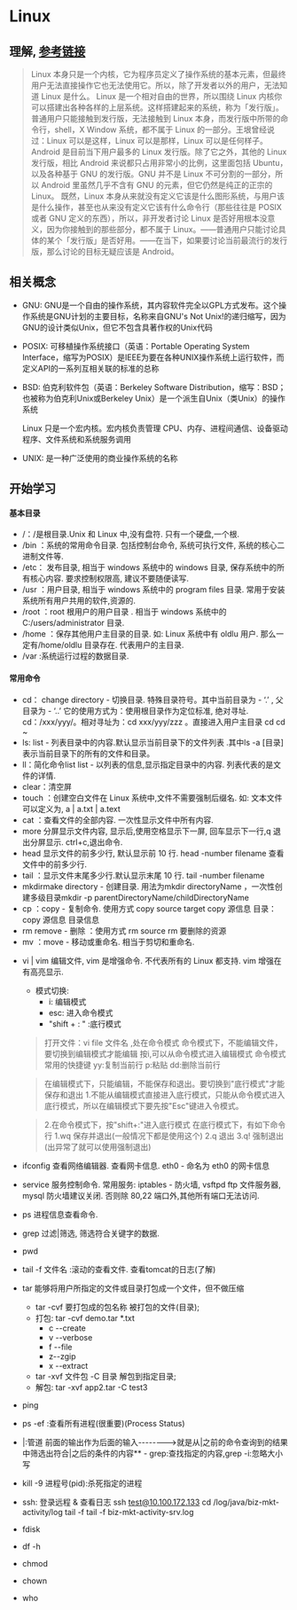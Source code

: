# Linux

## 理解, [参考链接](description)
  > Linux 本身只是一个内核，它为程序员定义了操作系统的基本元素，但最终用户无法直接操作它也无法使用它。所以，除了开发者以外的用户，无法知道 Linux 是什么。
  > Linux 是一个相对自由的世界，所以围绕 Linux 内核你可以搭建出各种各样的上层系统。这样搭建起来的系统，称为「发行版」。普通用户只能接触到发行版，无法接触到 Linux 本身，而发行版中所带的命令行，shell，X Window 系统，都不属于 Linux 的一部分。王垠曾经说过：Linux 可以是这样，Linux 可以是那样，Linux 可以是任何样子。
  > Android 是目前当下用户最多的 Linux 发行版。除了它之外，其他的 Linux 发行版，相比 Android 来说都只占用非常小的比例，这里面包括 Ubuntu，以及各种基于 GNU 的发行版。GNU 并不是 Linux 不可分割的一部分，所以 Android 里虽然几乎不含有 GNU 的元素，但它仍然是纯正的正宗的 Linux。
  > 既然，Linux 本身从来就没有定义它该是什么图形系统，与用户该是什么操作，甚至也从来没有定义它该有什么命令行（那些往往是 POSIX 或者 GNU 定义的东西），所以，非开发者讨论 Linux 是否好用根本没意义，因为你接触到的那些部分，都不属于 Linux。——普通用户只能讨论具体的某个「发行版」是否好用。——在当下，如果要讨论当前最流行的发行版，那么讨论的目标无疑应该是 Android。

## 相关概念
  - GNU:
      GNU是一个自由的操作系统，其内容软件完全以GPL方式发布。这个操作系统是GNU计划的主要目标，名称来自GNU's Not Unix!的递归缩写，因为GNU的设计类似Unix，但它不包含具著作权的Unix代码
  - POSIX:
      可移植操作系统接口（英语：Portable Operating System Interface，缩写为POSIX）是IEEE为要在各种UNIX操作系统上运行软件，而定义API的一系列互相关联的标准的总称
  - BSD:
      伯克利软件包（英语：Berkeley Software Distribution，缩写：BSD；也被称为伯克利Unix或Berkeley Unix）是一个派生自Unix（类Unix）的操作系统

      Linux 只是一个宏内核。宏内核负责管理 CPU、内存、进程间通信、设备驱动程序、文件系统和系统服务调用
  - UNIX:
      是一种广泛使用的商业操作系统的名称

## 开始学习

  #### 基本目录
  - /：/是根目录.Unix 和 Linux 中,没有盘符. 只有一个硬盘,一个根.
  - /bin ：系统的常用命令目录. 包括控制台命令, 系统可执行文件, 系统的核心二进制文件等.
  - /etc： 发布目录, 相当于 windows 系统中的 windows 目录, 保存系统中的所有核心内容. 要求控制权限高, 建议不要随便读写.
  - /usr ：用户目录, 相当于 windows 系统中的 program files 目录. 常用于安装系统所有用户共用的软件,资源的.
  - /root ：root 根用户的用户目录 . 相当于 windows 系统中的C:/users/administrator 目录.
  - /home ：保存其他用户主目录的目录. 如: Linux 系统中有 oldlu 用户. 那么一定有/home/oldlu 目录存在. 代表用户的主目录.
  - /var :系统运行过程的数据目录.

  #### 常用命令
  - cd： change directory - 切换目录. 特殊目录符号。其中当前目录为 - ‘.’ , 父目录为 - ‘..’ 它的使用方式为：使用根目录作为定位标准, 绝对寻址. cd：/xxx/yyy/。相对寻址为：cd xxx/yyy/zzz 。直接进入用户主目录 cd cd ~
  - ls: list - 列表目录中的内容.默认显示当前目录下的文件列表 .其中ls -a [目录] 表示当前目录下的所有的文件和目录。
  - ll：简化命令list list - 以列表的信息,显示指定目录中的内容. 列表代表的是文件的详情.
  - clear：清空屏
  - touch ：创建空白文件在 Linux 系统中,文件不需要强制后缀名. 如: 文本文件可以定义为, a | a.txt | a.text
  - cat ：查看文件的全部内容. 一次性显示文件中所有内容.
  - more 分屏显示文件内容, 显示后,使用空格显示下一屏, 回车显示下一行,q 退出分屏显示. ctrl+c,退出命令.
  - head 显示文件的前多少行, 默认显示前 10 行. head -number filename 查看文件中的前多少行.
  - tail ：显示文件末尾多少行.默认显示末尾 10 行. tail -number filename
  - mkdirmake directory - 创建目录. 用法为mkdir directoryName ，一次性创建多级目录mkdir -p parentDirectoryName/childDirectoryName
  - cp ：copy - 复制命令. 使用方式 copy source target copy 源信息 目录：copy 源信息 目录信息
  - rm remove - 删除 ：使用方式 rm source rm 要删除的资源
  - mv ：move - 移动或重命名. 相当于剪切和重命名.
  + vi | vim 编辑文件, vim 是增强命令. 不代表所有的 Linux 都支持. vim 增强在有高亮显示.
    + 模式切换: 
      - i: 编辑模式
      - esc: 进入命令模式
      - "shift + : " :底行模式
    > 打开文件：vi file 文件名 ,处在命令模式
    > 命令模式下，不能编辑文件，要切换到编辑模式才能编辑
    > 按i,可以从命令模式进入编辑模式
    > 命令模式常用的快捷键
    > yy:复制当前行
    > p:粘贴
    > dd:删除当前行

    > 在编辑模式下，只能编辑，不能保存和退出。要切换到"底行模式"才能保存和退出
    > 1.不能从编辑模式直接进入底行模式，只能从命令模式进入底行模式，所以在编辑模式下要先按"Esc"键进入令模式。

    > 2.在命令模式下，按"shift+:"进入底行模式
    > 在底行模式下，有如下命令行
    > 1.wq 保存并退出(一般情况下都是使用这个)
    > 2.q 退出
    > 3.q! 强制退出(出异常了就可以使用强制退出)
  - ifconfig 查看网络编辑器. 查看网卡信息. eth0 - 命名为 eth0 的网卡信息
  - service 服务控制命令. 常用服务: iptables - 防火墙, vsftpd ftp 文件服务器, mysql 防火墙建议关闭. 否则除 80,22 端口外,其他所有端口无法访问.
  - ps 进程信息查看命令.
  - grep 过滤|筛选, 筛选符合关键字的数据.
  - pwd
  - tail -f 文件名 :滚动的查看文件. 查看tomcat的日志(了解)
  - tar 能够将用户所指定的文件或目录打包成一个文件，但不做压缩
    - tar -cvf 要打包成的包名称 被打包的文件(目录);
    - 打包: tar -cvf demo.tar *.txt
      - c --create
      - v --verbose
      - f --file
      - z--zgip
      - x --extract
    - tar -xvf 文件包 -C 目录 解包到指定目录;
    - 解包: tar -xvf app2.tar -C test3
  - ping
  - ps -ef :查看所有进程(很重要)(Process Status)
  - |:管道 前面的输出作为后面的输入-------->就是从|之前的命令查询到的结果中筛选出符合|之后的条件的内容**
  -​ grep:查找指定的内容,grep -i:忽略大小写
  - kill -9 进程号(pid):杀死指定的进程
  - ssh: 登录远程 & 查看日志
    ssh test@10.100.172.133
    cd /log/java/biz-mkt-activity/log
    tail -f tail -f biz-mkt-activity-srv.log
  - fdisk
  - df -h
  - chmod
  - chown
  - who
    

    <!-- + 压缩
    - 第一步 压缩成.zip文件 大小不会变, 且生成.zip文件
    tar -cvf c1.zip c.txt
    - 第二步 将.zip压缩成.gz文件,文件大小会显著变化, 且将原.zip文件变成.zip.gz
    gzip c1.zip
  + 解压
    gzip -d c1.zip.gz -->



[description]: https://www.zhihu.com/question/19653283/answer/20527425 'description'